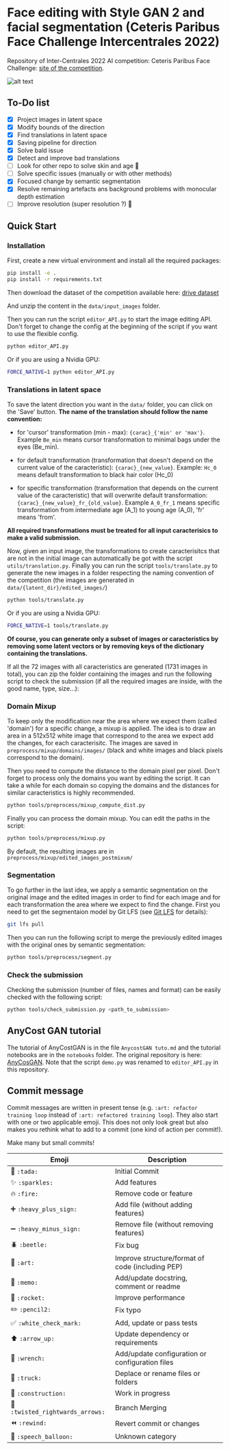 # Face editing with Style GAN 2 and facial segmentation (Ceteris Paribus Face Challenge Intercentrales 2022)

Repository of Inter-Centrales 2022 AI competition: Ceteris Paribus Face Challenge: [site of the competition](https://transfer-learning.org/competition.html).

![alt text](assets/figures/compet_img.png)

## To-Do list

- [x] Project images in latent space
- [x] Modify bounds of the direction
- [x] Find translations in latent space
- [x] Saving pipeline for direction
- [x] Solve bald issue
- [x] Detect and improve bad translations
- [ ] Look for other repo to solve skin and age :construction:
- [ ] Solve specific issues (manually or with other methods)
- [x] Focused change by semantic segmentation
- [x] Resolve remaining artefacts ans background problems with monocular depth estimation
- [ ] Improve resolution (super resolution ?) :construction:

## Quick Start

### Installation

First, create a new virtual environment and install all the required packages:

```bash
pip install -e .
pip install -r requirements.txt
```

Then download the dataset of the competition available here: [drive dataset](https://drive.google.com/drive/folders/1-R1863MV8CuCjmycsLy05Uc6bdkWfuOP?usp=sharing)

And unzip the content in the `data/input_images` folder.

Then you can run the script `editor_API.py` to start the image editing API. Don't forget to change the config at the beginning of the script if you want to use the flexible config.

```bash
python editor_API.py
```

Or if you are using a Nvidia GPU:

```bash
FORCE_NATIVE=1 python editor_API.py
```

### Translations in latent space

To save the latent direction you want in the `data/` folder, you can click on the 'Save' button. **The name of the translation should follow the name convention:**

- for 'cursor' transformation (min - max): `{carac}_{'min' or 'max'}`. Example `Be_min` means cursor transformation to minimal bags under the eyes (Be_min).

- for default transformation (transformation that doesn't depend on the current value of the caracteristic): `{carac}_{new_value}`. Example: `Hc_0` means default transformation to black hair color (Hc_0)

- for specific transformation (transformation that depends on the current value of the caracteristic) that will overwrite default transformation: `{carac}_{new_value}_fr_{old_value}`. Example `A_0_fr_1` means specific transformation from intermediate age (A_1) to young age (A_0), 'fr' means 'from'.

**All required transformations must be treated for all input caracterisics to make a valid submission.**

Now, given an input image, the transformations to create caracterisitcs that are not in the initial image can automatically be got with the script `utils/translation.py`. Finally you can run the script `tools/translate.py` to generate the new images in a folder respecting the naming convention of the competition (the images are generated in `data/{latent_dir}/edited_images/`)

```bash
python tools/translate.py
```

Or if you are using a Nvidia GPU:

```bash
FORCE_NATIVE=1 tools/translate.py
```

**Of course, you can generate only a subset of images or caracteristics by removing some latent vectors or by removing keys of the dictionary containing the translations.**

If all the 72 images with all caracteristics are generated (1731 images in total), you can zip the folder containing the images and run the following script to check the submission (if all the required images are inside, with the good name, type, size...):

### Domain Mixup

To keep only the modification near the area where we expect them (called 'domain') for a specific change, a mixup is applied. The idea is to draw an area in a 512x512 white image that correspond to the area we expect add the changes, for each caracterisitc. The images are saved in `preprocess/mixup/domains/images/` (black and white images and black pixels correspond to the domain).

Then you need to compute the distance to the domain pixel per pixel. Don't forget to process only the domains you want by editing the script. It can take a while for each domain so copying the domains and the distances for similar caracteristics is highly recommended.

```bash
python tools/preprocess/mixup_compute_dist.py
```

Finally you can process the domain mixup. You can edit the paths in the script:

```bash
python tools/preprocess/mixup.py
```

By default, the resulting images are in `preprocess/mixup/edited_images_postmixum/`

### Segmentation

To go further in the last idea, we apply a semantic segmentation on the original image and the edited images in order to find for each image and for each transformation the area where we expect to find the change. First you need to get the segmentaion model by Git LFS (see [Git LFS](https://git-lfs.github.com/) for details):

```bash
git lfs pull
```

Then you can run the following script to merge the previously edited images with the original ones by semantic segmentation:

```bash
python tools/preprocess/segment.py
```

### Check the submission

Checking the submission (number of files, names and format) can be easily checked with the following script:

```bash
python tools/check_submission.py <path_to_submission>
```

## AnyCost GAN tutorial

The tutorial of AnyCostGAN is in the file `AnycostGAN tuto.md` and the tutorial notebooks are in the `notebooks` folder. The original repository is here: [AnyCosGAN](https://github.com/mit-han-lab/anycost-gan). Note that the script `demo.py` was renamed to `editor_API.py` in this repository.

## Commit message

Commit messages are written in present tense (e.g. `:art: refactor training loop` instead of `:art: refactored training loop`).
They also start with one or two applicable emoji. This does not only look great but also makes you rethink what to add to a commit (one kind of action per commit!).

Make many but small commits!

| Emoji                                                     | Description                                      |
| --------------------------------------------------------- | ------------------------------------------------ |
| :tada: `:tada:`                                           | Initial Commit                                   |
| :sparkles: `:sparkles:`                                   | Add features                                     |
| :fire: `:fire:`                                           | Remove code or feature                           |
| :heavy_plus_sign: `:heavy_plus_sign:`                     | Add file (without adding features)               |
| :heavy_minus_sign: `:heavy_minus_sign:`                   | Remove file (without removing features)          |
| :beetle: `:beetle:`                                       | Fix bug                                          |
| :art: `:art:`                                             | Improve structure/format of code (including PEP) |
| :memo: `:memo:`                                           | Add/update docstring, comment or readme          |
| :rocket: `:rocket:`                                       | Improve performance                              |
| :pencil2: `:pencil2:`                                     | Fix typo                                         |
| :white_check_mark: `:white_check_mark:`                   | Add, update or pass tests                        |
| :arrow_up: `:arrow_up:`                                   | Update dependency or requirements                |
| :wrench: `:wrench:`                                       | Add/update configuration or configuration files  |
| :truck: `:truck:`                                         | Deplace or rename files or folders               |
| :construction: `:construction:`                           | Work in progress                                 |
| :twisted_rightwards_arrows: `:twisted_rightwards_arrows:` | Branch Merging                                   |
| :rewind: `:rewind:`                                       | Revert commit or changes                         |
| :speech_balloon: `:speech_balloon:`                       | Unknown category                                 |
